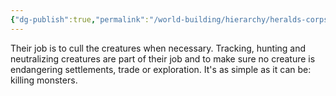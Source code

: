 ```yaml
---
{"dg-publish":true,"permalink":"/world-building/hierarchy/heralds-corps/factions/mercenaries/beast-wardens/"}
---
```


Their job is to cull the creatures when necessary. Tracking, hunting and neutralizing creatures are part of their job and to make sure no creature is endangering settlements, trade or exploration. It's as simple as it can be: killing monsters.